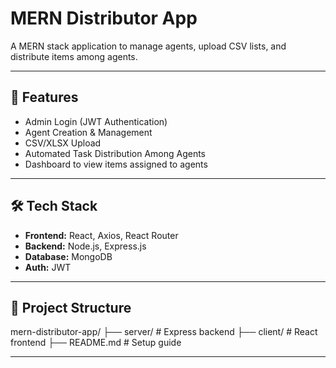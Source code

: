 # MERN Distributor App

A MERN stack application to manage agents, upload CSV lists, and distribute items among agents.

---

## 🚀 Features
- Admin Login (JWT Authentication)
- Agent Creation & Management
- CSV/XLSX Upload
- Automated Task Distribution Among Agents
- Dashboard to view items assigned to agents

---

## 🛠️ Tech Stack
- **Frontend:** React, Axios, React Router
- **Backend:** Node.js, Express.js
- **Database:** MongoDB
- **Auth:** JWT

---

## 📂 Project Structure
mern-distributor-app/
├── server/ # Express backend
├── client/ # React frontend
├── README.md # Setup guide


---




